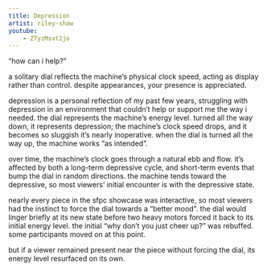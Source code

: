 ```yaml
---
title: Depression
artist: riley-shaw
youtube:
    - ZTyzMsvt2jo
---
```

“how can i help?”

a solitary dial reflects the machine’s physical clock speed, acting as display rather than control. despite appearances, your presence is appreciated.

depression is a personal reflection of my past few years, struggling with depression in an environment that couldn’t help or support me the way i needed. the dial represents the machine’s energy level. turned all the way down, it represents depression; the machine’s clock speed drops, and it becomes so sluggish it’s nearly inoperative. when the dial is turned all the way up, the machine works “as intended”.

over time, the machine’s clock goes through a natural ebb and flow. it’s affected by both a long-term depressive cycle, and short-term events that bump the dial in random directions. the machine tends toward the depressive, so most viewers’ initial encounter is with the depressive state.

nearly every piece in the sfpc showcase was interactive, so most viewers had the instinct to force the dial towards a “better mood”. the dial would linger briefly at its new state before two heavy motors forced it back to its initial energy level. the initial “why don’t you just cheer up?” was rebuffed. some participants moved on at this point.

but if a viewer remained present near the piece without forcing the dial, its energy level resurfaced on its own.